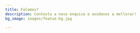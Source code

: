 ```yaml
---
title: Falamos?
description: Contesta a nosa enquisa e axúdanos a mellorar!
bg_image: images/featue-bg.jpg

---
```

